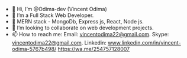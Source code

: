 - 👋 Hi, I’m @Odima-dev (Vincent Odima)
- 👀 I’m a Full Stack Web Developer.
- 🌱 MERN stack - MongoDb, Express js, React, Node js.
- 💞️ I’m looking to collaborate on web development projects.
- 📫 How to reach me: 
Email: vincentodima22@gmail.com.
Skype: vincentodima22@gmail.com.
Linkedin: www.linkedin.com/in/vincent-odima-5767b498/
https://wa.me/254757128007

